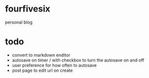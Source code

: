 fourfivesix
===========

personal blog


# todo
- convert to markdown enditor
- autosave on timer /  with checkbox to turn the autosave on and off
- user preference for how often to autosave
- post page to edit url on create